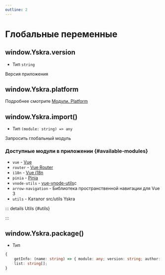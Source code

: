 ```yaml
---
outline: 2
---
```

# Глобальные переменные

## window.Yskra.version

- Тип `string`

Версия приложения

## window.Yskra.platform

Подробнее смотрите [Модули. Platform](./modules/platform.md)

## window.Yskra.import()

- Тип `(module: string) => any`

Запросить глобальный модуль


### Доступные модули в приложении {#available-modules}
   - `vue` - [Vue](https://ru.vuejs.org/api/)
   - `router` - [Vue Router](https://vue-router-ru.netlify.app/api/)
   - `i18n` - [Vue i18n](https://vue-i18n.intlify.dev/api/general.html/)
   - `pinia` - [Pinia](https://pinia-ru.netlify.app/api/modules/pinia.html#%D0%A4%D1%83%D0%BD%D0%BA%D1%86%D0%B8%D0%B8)
   - `vnode-utils` - [vue-vnode-utils](https://skirtles-code.github.io/vue-vnode-utils/)c
   - `arrow-navigation` - Библиотека пространственной навигации для Vue 3
   - `utils` - Каталог src/utils Yskra

::: details Utils {#utils}
<!--@include: ./utils.md{3,}-->
:::


## window.Yskra.package()

- Тип 
```typescript
{ 
    getInfo: (name: string) => { module: any; version: string; author: string };
    list: string[]; 
}
```
